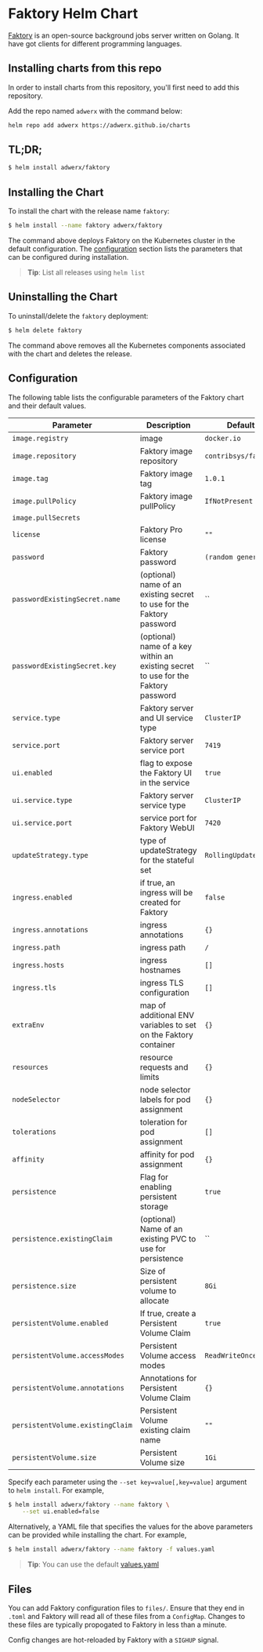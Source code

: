 # Faktory Helm Chart

[Faktory](https://github.com/contribsys/faktory) is an open-source background jobs server written on Golang. It have got clients for different programming languages.

## Installing charts from this repo

In order to install charts from this repository, you'll first need to add this repository.

Add the repo named `adwerx` with the command below:

```bash
helm repo add adwerx https://adwerx.github.io/charts
```

## TL;DR;

```bash
$ helm install adwerx/faktory
```

## Installing the Chart

To install the chart with the release name `faktory`:

```bash
$ helm install --name faktory adwerx/faktory
```

The command above deploys Faktory on the Kubernetes cluster in the default configuration. The [configuration](#configuration) section lists the parameters that can be configured during installation.

> **Tip**: List all releases using `helm list`

## Uninstalling the Chart

To uninstall/delete the `faktory` deployment:

```bash
$ helm delete faktory
```

The command above removes all the Kubernetes components associated with the chart and deletes the release.

## Configuration

The following table lists the configurable parameters of the Faktory chart and their default values.

Parameter | Description | Default
--------- | ----------- | -------
`image.registry` | image | `docker.io`
`image.repository` | Faktory image repository | `contribsys/faktory`
`image.tag` | Faktory image tag | `1.0.1`
`image.pullPolicy` | Faktory image pullPolicy | `IfNotPresent`
`image.pullSecrets` |
`license` | Faktory Pro license | `""`
`password` | Faktory password | `(random generated)`
`passwordExistingSecret.name` | (optional) name of an existing secret to use for the Faktory password | ``
`passwordExistingSecret.key` | (optional) name of a key within an existing secret to use for the Faktory password | ``
`service.type` | Faktory server and UI service type | `ClusterIP`
`service.port` | Faktory server service port | `7419`
`ui.enabled` | flag to expose the Faktory UI in the service | `true`
`ui.service.type` | Faktory server service type | `ClusterIP`
`ui.service.port` | service port for Faktory WebUI | `7420`
`updateStrategy.type` | type of updateStrategy for the stateful set | `RollingUpdate`
`ingress.enabled` | if true, an ingress will be created for Faktory | `false`
`ingress.annotations` | ingress annotations | `{}`
`ingress.path` | ingress path | `/`
`ingress.hosts` | ingress hostnames | `[]`
`ingress.tls` | ingress TLS configuration | `[]`
`extraEnv` | map of additional ENV variables to set on the Faktory container | `{}`
`resources` | resource requests and limits | `{}`
`nodeSelector` | node selector labels for pod assignment | `{}`
`tolerations` | toleration for pod assignment | `[]`
`affinity` | affinity for pod assignment | `{}`
`persistence` | Flag for enabling persistent storage | `true`
`persistence.existingClaim` | (optional) Name of an existing PVC to use for persistence | ``
`persistence.size` | Size of persistent volume to allocate | `8Gi`
`persistentVolume.enabled` | If true, create a Persistent Volume Claim | `true`
`persistentVolume.accessModes` | Persistent Volume access modes | `ReadWriteOnce`
`persistentVolume.annotations` | Annotations for Persistent Volume Claim | `{}`
`persistentVolume.existingClaim` | Persistent Volume existing claim name | `""`
`persistentVolume.size` | Persistent Volume size | `1Gi`

Specify each parameter using the `--set key=value[,key=value]` argument to `helm install`. For example,

```bash
$ helm install adwerx/faktory --name faktory \
    --set ui.enabled=false
```

Alternatively, a YAML file that specifies the values for the above parameters can be provided while installing the chart. For example,

```bash
$ helm install adwerx/faktory --name faktory -f values.yaml
```

> **Tip**: You can use the default [values.yaml](values.yaml)

## Files

You can add Faktory configuration files to `files/`. Ensure that they end in `.toml` and Faktory will read all of these files from a `ConfigMap`. Changes to these files are typically propogated to Faktory in less than a minute.

Config changes are hot-reloaded by Faktory with a `SIGHUP` signal.
